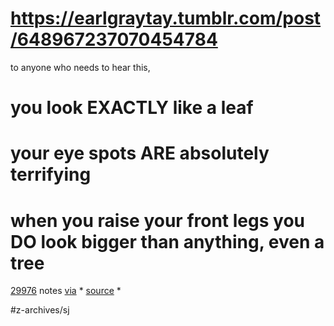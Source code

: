 # https://earlgraytay.tumblr.com/post/648967237070454784
to anyone who needs to hear this,
# you look EXACTLY like a leaf
# your eye spots ARE absolutely terrifying 
# when you raise your front legs you DO look bigger than anything, even a tree
 [29976](https://earlgraytay.tumblr.com/post/648967237070454784)  notes
 [via](https://dollprince.tumblr.com/post/648966273596882944)  *  [source](https://ivanaskye.tumblr.com/post/646017063216889856/you-look-exactly-like-a-leaf)  * 

#z-archives/sj